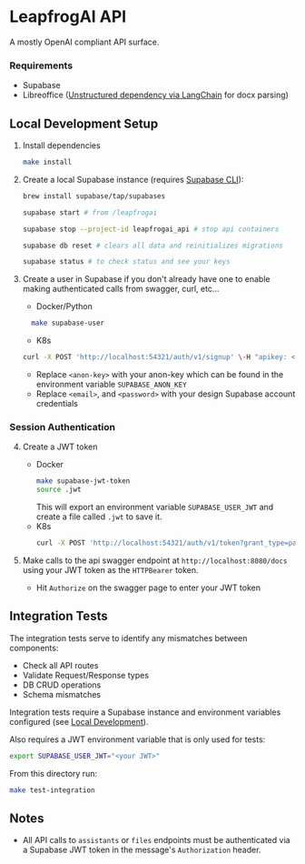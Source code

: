 # LeapfrogAI API

A mostly OpenAI compliant API surface.

### Requirements

- Supabase
- Libreoffice ([Unstructured dependency via LangChain](https://python.langchain.com/docs/integrations/providers/unstructured/) for docx parsing)

## Local Development Setup

1. Install dependencies
    ```bash
    make install
    ```

2. Create a local Supabase instance (requires [Supabase CLI](https://supabase.com/docs/guides/cli/getting-started)):
    ```bash
    brew install supabase/tap/supabases

    supabase start # from /leapfrogai

    supabase stop --project-id leapfrogai_api # stop api containers

    supabase db reset # clears all data and reinitializes migrations

    supabase status # to check status and see your keys
    ```

3. Create a user in Supabase if you don't already have one to enable making authenticated calls from swagger, curl, etc...
    * Docker/Python
    ```bash
      make supabase-user
   ```
      
    * K8s
     ```bash
     curl -X POST 'http://localhost:54321/auth/v1/signup' \-H "apikey: <anon-key>" \-H "Content-Type: application/json" \-d '{ "email": "<email>", "password": "<password>", "confirmPassword": "<password>"}'
     ```

   * Replace `<anon-key>` with your anon-key which can be found in the environment variable `SUPABASE_ANON_KEY`
   * Replace `<email>`, and `<password>` with your design Supabase account credentials
    

### Session Authentication

4. Create a JWT token
    * Docker
      ```bash
      make supabase-jwt-token
      source .jwt
      ```
      This will export an environment variable `SUPABASE_USER_JWT` and create a file called `.jwt` to save it.
    * K8s
      ``` bash
      curl -X POST 'http://localhost:54321/auth/v1/token?grant_type=password' \-H "apikey: <anon-key>" \-H "Content-Type: application/json" \-d '{ "email": "<email>", "password": "<password>"}'
      ```


5. Make calls to the api swagger endpoint at `http://localhost:8080/docs` using your JWT token as the `HTTPBearer` token.
   * Hit `Authorize` on the swagger page to enter your JWT token

## Integration Tests

The integration tests serve to identify any mismatches between components:

- Check all API routes
- Validate Request/Response types
- DB CRUD operations
- Schema mismatches

Integration tests require a Supabase instance and environment variables configured (see [Local Development](#local-development)).

Also requires a JWT environment variable that is only used for tests:

``` bash
export SUPABASE_USER_JWT="<your JWT>"
```


From this directory run:

``` bash
make test-integration
```

## Notes

* All API calls to `assistants` or `files` endpoints must be authenticated via a Supabase JWT token in the message's `Authorization` header.
